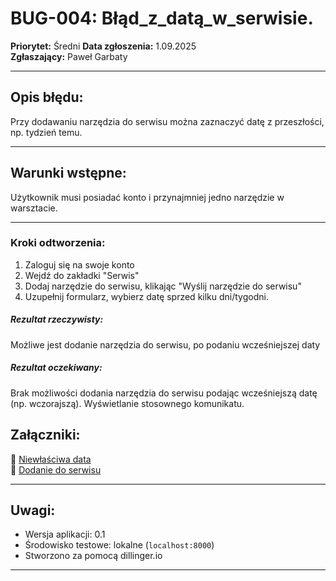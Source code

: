 # BUG-004: Błąd_z_datą_w_serwisie.

**Priorytet:** Średni 
**Data zgłoszenia:** 1.09.2025  
**Zgłaszający:** Paweł Garbaty  

---

## Opis błędu:
Przy dodawaniu narzędzia do serwisu można zaznaczyć datę z przeszłości, np. tydzień temu. 

---

## Warunki wstępne:
Użytkownik musi posiadać konto i przynajmniej jedno narzędzie w warsztacie.

---

### Kroki odtworzenia:

1. Zaloguj się na swoje konto
2. Wejdź do zakładki "Serwis"
3. Dodaj narzędzie do serwisu, klikając "Wyślij narzędzie do serwisu" 
4. Uzupełnij formularz, wybierz datę sprzed kilku dni/tygodni.

##### Rezultat rzeczywisty:

Możliwe jest dodanie narzędzia do serwisu, po podaniu wcześniejszej daty

##### Rezultat oczekiwany:
Brak możliwości dodania narzędzia do serwisu podając wcześniejszą datę (np. wczorajszą).  Wyświetlanie stosownego komunikatu.
    

## Załączniki:

📎 [Niewłaściwa data](https://github.com/Pawel566/Virtual_Workshop_Testing_Manual/blob/main/Bugs_Virtual_Workshop/Screenshots/bug_004_wybieranie_daty.png)  
📎 [Dodanie do serwisu](https://github.com/Pawel566/Virtual_Workshop_Testing_Manual/blob/main/Bugs_Virtual_Workshop/Screenshots/bug_004_dodanie_do_serwisu.png)



---

## Uwagi:
- Wersja aplikacji: 0.1  
- Środowisko testowe: lokalne (`localhost:8000`)  
- Stworzono za pomocą dillinger.io  

---

